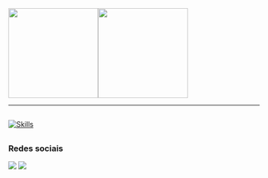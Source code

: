<div style="display: flex">
  <img loading="lazy" height="180em" src="https://github-readme-stats.vercel.app/api/top-langs/?username=igorcardosoy&layout=compact&langs_count=6&theme=github_dark&hide_progress=true&hide=cmake,css,objective-c,shell,batchfile,m4"/>
  <img loading="laze" height="180em" src="https://github-readme-stats.vercel.app/api?username=igorcardosoy&show_icons=true&theme=github_dark&rank_icon=github">
</div>

<hr>

  ##

  [![Skills](https://skillicons.dev/icons?i=nextjs,react,ts,java,c,python,js,tailwind,bootstrap,html,css,git,sdl&perline=15)](https://skillicons.dev)

  ###
  ##

         
 ### Redes sociais
<div> 
  <a href="https://www.linkedin.com/in/igor-cardoso-191232270/" target="_blank"><img src="https://img.shields.io/badge/-LinkedIn-%230077B5?style=for-the-badge&logo=linkedin&logoColor=white" target="_blank"></a> 
  <a href ="mailto:igorfilipicardoso@outlook.com"><img src="https://img.shields.io/badge/-Gmail-%23333?style=for-the-badge&logo=gmail&logoColor=white" target="_blank"></a>
</div>
